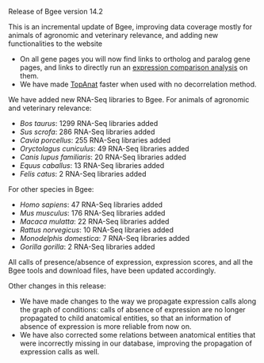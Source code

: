Release of Bgee version 14.2

This is an incremental update of Bgee, improving data coverage
mostly for animals of agronomic and veterinary relevance, and adding
new functionalities to the website

* On all gene pages you will now find links to ortholog and paralog
    gene pages, and links to directly run an [expression comparison analysis](https://bgee.org/bgee15_0/?page=expression_comparison) on them.
* We have made [TopAnat](https://bgee.org/bgee15_0/?page=top_anat#/) faster when used with no decorrelation method.

We have added new RNA-Seq libraries to Bgee. For animals of agronomic and veterinary relevance:
* *Bos taurus*: 1299 RNA-Seq libraries added
* *Sus scrofa*: 286 RNA-Seq libraries added
* *Cavia porcellus*: 255 RNA-Seq libraries added
* *Oryctolagus cuniculus*: 49 RNA-Seq libraries added
* *Canis lupus familiaris*: 20 RNA-Seq libraries added
* *Equus caballus*: 13 RNA-Seq libraries added
* *Felis catus*: 2 RNA-Seq libraries added


For other species in Bgee: 

* *Homo sapiens*: 47 RNA-Seq libraries added
* *Mus musculus*: 176 RNA-Seq libraries added
* *Macaca mulatta*: 22 RNA-Seq libraries added
* *Rattus norvegicus*: 10 RNA-Seq libraries added
* *Monodelphis domestica*: 7 RNA-Seq libraries added
* *Gorilla gorilla*: 2 RNA-Seq libraries added

All calls of presence/absence of expression, expression scores, and
all the Bgee tools and download files, have been updated
accordingly.

Other changes in this release: 
* We have made changes to the way we propagate expression calls
  along the graph of conditions: calls of absence of expression are
  no longer propagated to child anatomical entities, so that an
  information of absence of expression is more reliable from now on.
* We have also corrected some relations between anatomical entities
  that were incorrectly missing in our database, improving the
  propagation of expression calls as well.